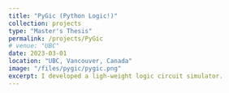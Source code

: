 ```yaml
---
title: "PyGic (Python Logic!)"
collection: projects
type: "Master's Thesis"
permalink: /projects/PyGic
# venue: "UBC"
date: 2023-03-01
location: "UBC, Vancouver, Canada"
image: "/files/pygic/pygic.png"
excerpt: I developed a ligh-weight logic circuit simulator. 
---
```




